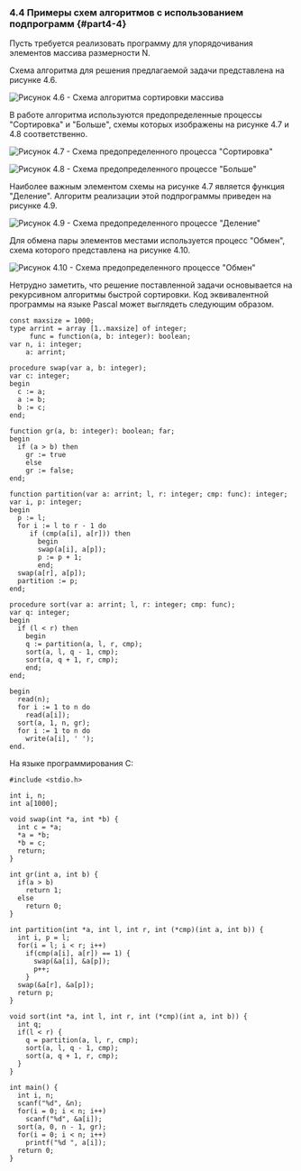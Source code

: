 ﻿### 4.4 Примеры схем алгоритмов с использованием подпрограмм {#part4-4}

Пусть требуется реализовать программу для упорядочивания элементов массива размерности N.

Схема алгоритма для решения предлагаемой задачи представлена на рисунке 4.6.

![Рисунок 4.6 - Схема алгоритма сортировки массива](static/pic441.PNG)

В работе алгоритма используются предопределенные процессы "Сортировка" и "Больше", схемы которых изображены на рисунке 4.7 и 4.8 соответственно.

![Рисунок 4.7 - Схема предопределенного процесса "Сортировка"](static/pic443.PNG)

![Рисунок 4.8 - Схема предопределенного процессе "Больше"](static/pic442.PNG)

Наиболее важным элементом схемы на рисунке 4.7 является функция "Деление". Алгоритм реализации этой подпрограммы приведен на рисунке 4.9.

![Рисунок 4.9 - Схема предопределенного процессе "Деление"](static/pic444.PNG)

Для обмена пары элементов местами используется процесс "Обмен", схема которого представлена на рисунке 4.10.

![Рисунок 4.10 - Схема предопределенного процессе "Обмен"](static/pic445.PNG)

Нетрудно заметить, что решение поставленной задачи основывается на рекурсивном алгоритмы быстрой сортировки. Код эквивалентной программы на языке Pascal может выглядеть следующим образом.

~~~~{#ex41P .Pascal}
const maxsize = 1000;
type arrint = array [1..maxsize] of integer;
     func = function(a, b: integer): boolean;
var n, i: integer;
    a: arrint;

procedure swap(var a, b: integer);
var c: integer;
begin
  c := a;
  a := b;
  b := c;
end;

function gr(a, b: integer): boolean; far;
begin
  if (a > b) then
    gr := true
    else
    gr := false;
end;

function partition(var a: arrint; l, r: integer; cmp: func): integer;
var i, p: integer;
begin
  p := l;
  for i := l to r - 1 do
     if (cmp(a[i], a[r])) then
       begin
       swap(a[i], a[p]);
       p := p + 1;
       end;
  swap(a[r], a[p]);
  partition := p;
end;

procedure sort(var a: arrint; l, r: integer; cmp: func);
var q: integer;
begin
  if (l < r) then
    begin
    q := partition(a, l, r, cmp);
    sort(a, l, q - 1, cmp);
    sort(a, q + 1, r, cmp);
    end;
end;

begin
  read(n);
  for i := 1 to n do
    read(a[i]);
  sort(a, 1, n, gr);
  for i := 1 to n do
    write(a[i], ' ');
end.
~~~~~~~~~~~~~~~~~~~~~~~

На языке программирования C:

~~~~{#ex41С .C}
#include <stdio.h>

int i, n;
int a[1000];

void swap(int *a, int *b) {
  int c = *a;
  *a = *b;
  *b = c;
  return;
}

int gr(int a, int b) {
  if(a > b)
    return 1;
  else
    return 0;
}

int partition(int *a, int l, int r, int (*cmp)(int a, int b)) {
  int i, p = l;
  for(i = l; i < r; i++)
    if(cmp(a[i], a[r]) == 1) {
      swap(&a[i], &a[p]);
      p++;
    }
  swap(&a[r], &a[p]);
  return p;
}

void sort(int *a, int l, int r, int (*cmp)(int a, int b)) {
  int q;
  if(l < r) {
    q = partition(a, l, r, cmp);
    sort(a, l, q - 1, cmp);
    sort(a, q + 1, r, cmp);
  }
}

int main() {
  int i, n;
  scanf("%d", &n);
  for(i = 0; i < n; i++)
    scanf("%d", &a[i]);
  sort(a, 0, n - 1, gr);
  for(i = 0; i < n; i++)
    printf("%d ", a[i]);
  return 0;
}
~~~~~~~~~~~~~~~~~~~~~~~
